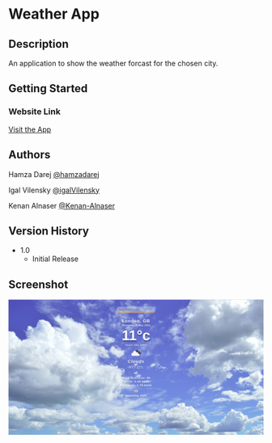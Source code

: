 # Weather App


## Description

An application to show the weather forcast for the chosen city.

## Getting Started


### Website Link

[Visit the App](hamzadarej.github.io/weather-app/)

## Authors


Hamza Darej
[@hamzadarej](https://github.com/hamzadarej)

Igal Vilensky
[@igalVilensky](https://github.com/igalVilensky)

Kenan Alnaser
[@Kenan-Alnaser](https://github.com/Kenan-Alnaser)

## Version History

* 1.0
    * Initial Release

## Screenshot
![Weather App](./src/img/Weather-App.jpg)
